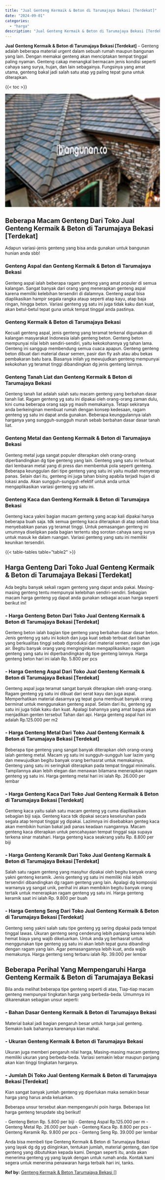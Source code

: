 ```yaml
---
title: "Jual Genteng Kermaik & Beton di Tarumajaya Bekasi [Terdekat]"
date: "2024-09-01"
categories: 
  - "harga"
description: "Jual Genteng Kermaik & Beton di Tarumajaya Bekasi [Terdekat]. Anda bisa membeli tipe Genteng Kermaik & Beton di Tarumajaya Bekasi yang layak dg dg yg diingin..."
---
```


**Jual Genteng Kermaik & Beton di Tarumajaya Bekasi \[Terdekat\]** – Genteng adalah beberapa material urgent dalam sebuah rumah maupun bangunan yang lain. Dengan memakai genteng akan menciptakan tempat tinggal paling nyaman. Genteng cakap menangkal bermacam jenis kondisi seperti cahaya sang surya, hujan, dan lain sebagainya. Fungsinya yang amat utama, genteng bakal jadi salah satu atap yg paling tepat guna untuk diterapkan.

{{< toc >}}

![Jual Genteng Kermaik & Beton di Tarumajaya Bekasi [Terdekat]](/images/genteng-minimalis-murah19.png)

## Beberapa Macam Genteng Dari Toko Jual Genteng Kermaik & Beton di Tarumajaya Bekasi \[Terdekat\]

Adapun variasi-jenis genteng yang bisa anda gunakan untuk bangunan hunian anda sbb!

### Genteng Aspal dan Genteng Kermaik & Beton di Tarumajaya Bekasi

Genteng aspal ialah beberapa ragam genteng yang amat populer di semua kalangan. Sangat banyak dari orang yang menerapkan genteng aspal karena memiliki kelebihan tersendiri di dalamnya. Genteng aspal bisa diaplikasikan hampir segala rangka ataup seperti atap kayu, atap baja ringan, hingga beton. Variasi genteng yg satu ini juga tidak kaku dan kuat, akan betul-betul tepat guna untuk tempat tinggal anda pastinya.

### Genteng Kermaik & Beton di Tarumajaya Bekasi

Kecuali genteng aspal, jenis genteng yang teramat terkenal digunakan di kalangan masyarakat Indonesia ialah genteng beton. Genteng beton mempunyai nilai lebih sendiri-sendiri, yaitu kekokohannya yg tahan lama. Genteng ini sanggup membendung semua cuaca apapun. Genteng genteng beton dibuat dari material dasar semen, pasir dan fly ash atau abu bekas pembakaran batu bara. Biasanya inilah yg mewujudkan genteng mempunyai kekokohan yg teramat tinggi dibandingkan dg jenis genteng lainnya.

### Genteng Tanah Liat dan Genteng Kermaik & Beton di Tarumajaya Bekasi

Genteng tanah liat adalah salah satu macam genteng yang berbahan dasar tanah liat. Ragam genteng yg satu ini dipakai oleh orang-orang zaman dulu, kini cuma beberapa orang saja yg masih memakainya. Tetapi sekiranya anda berkeinginan membuat rumah dengan konsep kedesaan, ragam genteng yg satu ini dapat anda gunakan. Beberapa keunggulannya ialah harganya yang sungguh-sungguh murah sebab berbahan dasar dasar tanah liat.

### Genteng Metal dan Genteng Kermaik & Beton di Tarumajaya Bekasi

Genteng metal juga sangat populer diterapkan oleh orang-orang diperbandingkan dg tipe genteng yang lain. Genteng yang satu ini terbuat dari lembaran metal yang di press dan membentuk pola seperti genteng. Beberapa keunggulan dari tipe genteng yang satu ini yaitu mudah menyerap panas. Selain dari itu, genteng ini juga tahan bising apabila terjadi hujan di lokasi anda. Akan sungguh-sungguh efektif untuk anda untuk mengaplikasikan variasi genteng yg satu ini.

### Genteng Kaca dan Genteng Kermaik & Beton di Tarumajaya Bekasi

Genteng kaca yakni bagian macam genteng yang acap kali dipakai hanya beberapa buah saja. tdk semua genteng kaca diterapkan di atap sebab bisa menyebabkan panas yg teramat tinggi. Untuk pemasangan genteng ini umumnya diselipkan pada bagian tertentu sbg sorotan cahaya sang surya untuk masuk ke dalam ruangan. Variasi genteng yang satu ini memiliki keunikan tersendiri.

{{< table-tables table="table2" >}}

## Harga Genteng Dari Toko Jual Genteng Kermaik & Beton di Tarumajaya Bekasi \[Terdekat\]

Ada begitu banyak sekali ragam genteng yang dapat anda pakai. Masing-masing genteng tentu mempunyai kelebihan sendiri-sendiri. Sebagian macam harga genteng yg dapat anda gunakan sebagai acuan harga seperti berikut ini!

### \- Harga Genteng Beton Dari Toko Jual Genteng Kermaik & Beton di Tarumajaya Bekasi \[Terdekat\]

Genteng beton ialah bagian tipe genteng yang berbahan dasar dasar beton. Jenis genteng yg satu ini kokoh dan juga kuat sebab terbuat dari bahan yang berkualitas tinggi sebab diproduksi dari material semen, pasir dan juga air. Begitu banyak orang yang menginginkan mengaplikasikan ragam genteng yang satu ini diperbandingkan dg tipe genteng lainnya. Harga genteng beton hari ini ialah Rp. 5.800 per pcs

### \- Harga Genteng Aspal Dari Toko Jual Genteng Kermaik & Beton di Tarumajaya Bekasi \[Terdekat\]

Genteng aspal juga teramat sangat banyak diterapkan oleh orang-orang. Ragam genteng yg satu ini dibuat dari serat kayu dan juga aspal. Memperhatikan material dasarnya yg tepat guna membuat banyak orang berminat untuk menggunakan genteng aspal. Selain dari itu, genteng yg satu ini juga tidak kaku dan kuat. Apalagi bahannya yang amat bagus akan menjadikan genten tersebut Tahan dari api. Harga genteng aspal hari ini adalah Rp.125.000 per m2

### \- Harga Genteng Metal Dari Toko Jual Genteng Kermaik & Beton di Tarumajaya Bekasi \[Terdekat\]

Beberapa tipe genteng yang sangat banyak diterapkan oleh orang-orang ialah genteng metal. Macam yg satu ini sungguh-sungguh luar lazim yang dan mewujudkan begitu banyak orang berhasrat untuk memakainya. Genteng yang satu ini seringkali diterapkan pada tempat tinggal minimalis. Tampilannya akan lebih elegan dan menawan bilamana menerapkan ragam genteng yg satu ini. Harga genteng metal hari ini ialah Rp. 26.000 per lembar

### \- Harga Genteng Kaca Dari Toko Jual Genteng Kermaik & Beton di Tarumajaya Bekasi \[Terdekat\]

Genteng kaca yaitu salah satu macam genteng yg cuma diaplikasikan sebagian biji saja. Genteng kaca tdk dipakai secara keseluruhan pada segala atap tempat tinggal yg dipakai. Lazimnya ini disebabkan genteg kaca akan membikin hunian bakal jadi panas keadaan ruangannya. Macam genteng kaca diterapkan untuk pencahayaan tempat tinggal saja supaya terkena sinar matahari. Harga genteng kaca seakrang yaitu Rp. 8.800 per biji

### \- Harga Genteng Keramik Dari Toko Jual Genteng Kermaik & Beton di Tarumajaya Bekasi \[Terdekat\]

Salah satu ragam genteng yang masyhur dipakai oleh begitu banyak orang yakni genteng keramik. Jenis genteng yg satu ini memiliki nilai lebih tersendiri dibandingkan dg ragam genteng yang lain. Apalagi dg komposisi warnanya yg sangat unik, perihal ini akan membikin begitu banyak orang tertaik untuk menerapkan ragam genteng yg satu ini. Harga genteng keramik saat ini ialah Rp. 9.800 per buah

### \- Harga Genteng Seng Dari Toko Jual Genteng Kermaik & Beton di Tarumajaya Bekasi \[Terdekat\]

Genteng seng yakni salah satu tipe genteng yg sering dipakai pada tempat tinggal lawas. Ukuran genteng seng cenderung lebih panjang karena lebih hemat biaya yang wajib dikeluarkan. Untuk anda yg berhasrat untuk menggunakan tipe genteng yg satu ini akan lebih tepat guna dibandingi dengan ragam yang lain. Agar pemasangannya lebih kuat, anda wajib memakunya. Harga genteng seng terbaru ialah Rp. 39.000 per lembar

## Beberapa Perihal Yang Mempengaruhi Harga Genteng Kermaik & Beton di Tarumajaya Bekasi

Bila anda melihat beberapa tipe genteng seperti di atas, Tiap-tiap macam genteng mempunyai tingkatan harga yang berbeda-beda. Umumnya ini dikarenakan sebagian unsur seperti:

### \- Bahan Dasar Genteng Kermaik & Beton di Tarumajaya Bekasi

Material bakal jadi bagian pengaruh besar untuk harga jual genteng. Semakin baik bahannya karenanya kian mahal.

### \- Ukuran Genteng Kermaik & Beton di Tarumajaya Bekasi

Ukuran juga memberi pengaruh nilai harga, Masing-masing macam genteng memiliki ukuran yang berbeda-beda. Variasi semakin lebar maupun panjang akan kian tinggi tingkatan harganya.

### \- Jumlah Di Toko Jual Genteng Kermaik & Beton di Tarumajaya Bekasi \[Terdekat\]

Kian sangat banyak jumlah genteng yg diperlukan maka semakin besar harga yang harus anda keluarkan.

Beberapa unsur tersebut akan mempengaruhi poin harga. Beberapa list harga genteng terupdate sbg berikut!

\- Genteng Beton Rp. 5.800 per biji - Genteng Aspal Rp.125.000 per m - Genteng Metal Rp. 26.000 per buah - Genteng Kaca Rp. 8.800 per pcs - Genteng Keramik Rp. 9.800 per pcs - Genteng Seng Rp. 39.000 per lembar

Anda bisa membeli tipe Genteng Kermaik & Beton di Tarumajaya Bekasi yang layak dg dg yg diinginkan, tentukan jumlah, material genteng, dan tipe genteng yang dibutuhkan kepada kami. Dengan seperti itu, anda akan menerima genteng yg yang layak dengan untuk rumah anda. Kontak kami segera untuk menerima penawaran harga terbaik hari ini, tanks.

**Ref by:**  [Genteng Kermaik & Beton  Tarumajaya Bekasi []](https://id.wikipedia.org/wiki/Genteng)
